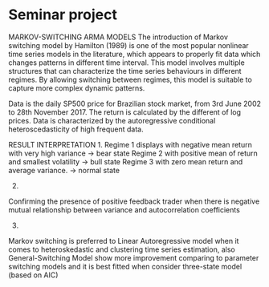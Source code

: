 # Seminar project 
MARKOV-SWITCHING ARMA MODELS
The introduction of Markov switching model by Hamilton (1989) is one of the most popular nonlinear time series models in the literature, which appears to properly fit data which changes patterns in different time interval. This model involves multiple structures that can characterize the time series behaviours in different regimes. By allowing switching between regimes, this model is suitable to capture more complex dynamic patterns.

Data is the daily SP500 price for Brazilian stock market, from 3rd June 2002 to 28th November 2017. The return is calculated by the different of log prices. Data is characterized by the autoregressive conditional heteroscedasticity of high frequent data.  

RESULT INTERPRETATION 
1. 
Regime 1 displays with negative mean return with very high variance -> bear state
Regime 2 with positive mean of return and smallest volatility       -> bull state
Regime 3 with zero mean return and average variance.                -> normal state

2. 
Confirming the presence of positive feedback trader when there is negative mutual relationship between variance and autocorrelation coefficients

3. 
Markov switching is preferred to Linear Autoregressive model when it comes to heteroskedastic and clustering time series estimation, also General-Switching Model show more improvement comparing to parameter switching models and it is best fitted when consider three-state model (based on AIC) 
